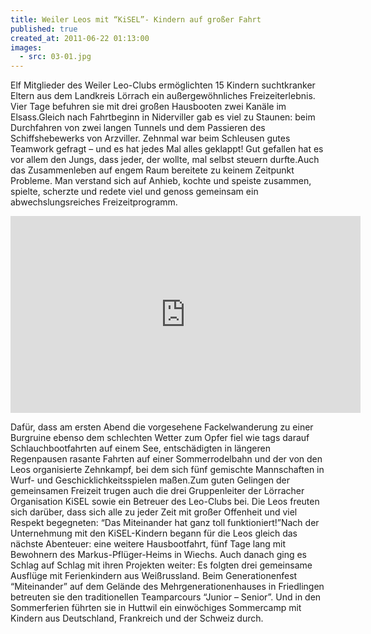 ```yaml
---
title: Weiler Leos mit “KiSEL”- Kindern auf großer Fahrt
published: true
created_at: 2011-06-22 01:13:00
images:
  - src: 03-01.jpg
---
```


Elf Mitglieder des Weiler Leo-Clubs ermöglichten 15 Kindern suchtkranker Eltern aus dem Landkreis Lörrach ein außergewöhnliches Freizeiterlebnis. Vier Tage befuhren sie mit drei großen Hausbooten zwei Kanäle im Elsass.Gleich nach Fahrtbeginn in Niderviller gab es viel zu Staunen: beim Durchfahren von zwei langen Tunnels und dem Passieren des Schiffshebewerks von Arzviller. Zehnmal war beim Schleusen gutes Teamwork gefragt – und es hat jedes Mal alles geklappt! Gut gefallen hat es vor allem den Jungs, dass jeder, der wollte, mal selbst steuern durfte.Auch das Zusammenleben auf engem Raum bereitete zu keinem Zeitpunkt Probleme. Man verstand sich auf Anhieb, kochte und speiste zusammen, spielte, scherzte und redete viel und genoss gemeinsam ein abwechslungsreiches Freizeitprogramm.

<iframe
  width="560"
  height="315"
  src="https://www.youtube-nocookie.com/embed/RlyMJ0Cfe2M"
  title="Video zur Hausbootfahrt"
  frameborder="0"
  allow="accelerometer; autoplay; clipboard-write; encrypted-media; gyroscope; picture-in-picture"
  allowfullscreen
></iframe>

Dafür, dass am ersten Abend die vorgesehene Fackelwanderung zu einer Burgruine ebenso dem schlechten Wetter zum Opfer fiel wie tags darauf Schlauchbootfahrten auf einem See, entschädigten in längeren Regenpausen rasante Fahrten auf einer Sommerrodelbahn und der von den Leos organisierte Zehnkampf, bei dem sich fünf gemischte Mannschaften in Wurf- und Geschicklichkeitsspielen maßen.Zum guten Gelingen der gemeinsamen Freizeit trugen auch die drei Gruppenleiter der Lörracher Organisation KiSEL sowie ein Betreuer des Leo-Clubs bei. Die Leos freuten sich darüber, dass sich alle zu jeder Zeit mit großer Offenheit und viel Respekt begegneten: “Das Miteinander hat ganz toll funktioniert!”Nach der Unternehmung mit den KiSEL-Kindern begann für die Leos gleich das nächste Abenteuer: eine weitere Hausbootfahrt, fünf Tage lang mit Bewohnern des Markus-Pflüger-Heims in Wiechs. Auch danach ging es Schlag auf Schlag mit ihren Projekten weiter: Es folgten drei gemeinsame Ausflüge mit Ferienkindern aus Weißrussland. Beim Generationenfest “Miteinander” auf dem Gelände des Mehrgenerationenhauses in Friedlingen betreuten sie den traditionellen Teamparcours “Junior – Senior”. Und in den Sommerferien führten sie in Huttwil ein einwöchiges Sommercamp mit Kindern aus Deutschland, Frankreich und der Schweiz durch.
